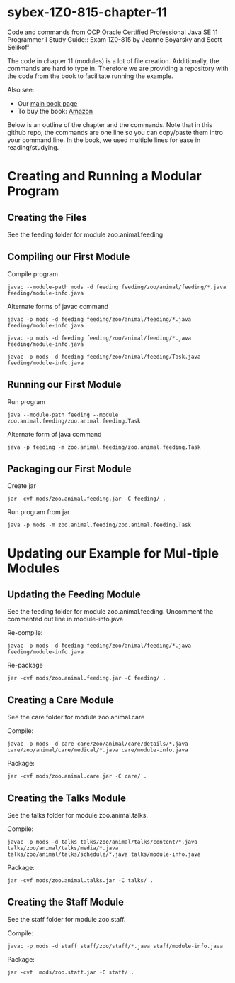# sybex-1Z0-815-chapter-11
Code and commands from OCP Oracle Certified Professional Java SE 11 Programmer I Study Guide:: Exam 1Z0-815 by Jeanne Boyarsky and Scott Selikoff

The code in chapter 11 (modules) is a lot of file creation. Additionally, the commands are hard to type in. Therefore we are providing a repository with the code from the book to facilitate running the example.

Also see:
* Our [main book page](https://www.selikoff.net/ocp11-1/)
* To buy the book: [Amazon](https://www.amazon.com/Oracle-Certified-Professional-Programmer-Study/dp/1119584701)

Below is an outline of the chapter and the commands. Note that in this github repo, the commands are one line so you can copy/paste them intro your command line. In the book, we used multiple lines for ease in reading/studying.

# Creating and Running a Modular Program
## Creating the Files
See the feeding folder for module zoo.animal.feeding
## Compiling our First Module
Compile program
```
javac --module-path mods -d feeding feeding/zoo/animal/feeding/*.java feeding/module-info.java
```
Alternate forms of javac command
```
javac -p mods -d feeding feeding/zoo/animal/feeding/*.java feeding/module-info.java

javac -p mods -d feeding feeding/zoo/animal/feeding/*.java feeding/module-info.java

javac -p mods -d feeding feeding/zoo/animal/feeding/Task.java feeding/module-info.java
```
## Running our First Module
Run program
```
java --module-path feeding --module zoo.animal.feeding/zoo.animal.feeding.Task
```
Alternate form of java command
```
java -p feeding -m zoo.animal.feeding/zoo.animal.feeding.Task
```
## Packaging our First Module
Create jar
```
jar -cvf mods/zoo.animal.feeding.jar -C feeding/ .
```
Run program from jar
```
java -p mods -m zoo.animal.feeding/zoo.animal.feeding.Task
```

# Updating our Example for Mul-tiple Modules

## Updating the Feeding Module
See the feeding folder for module zoo.animal.feeding. Uncomment the commented out line in module-info.java

Re-compile:
```
javac -p mods -d feeding feeding/zoo/animal/feeding/*.java feeding/module-info.java
```

Re-package
```
jar -cvf mods/zoo.animal.feeding.jar -C feeding/ .
```

## Creating a Care Module
See the care folder for module zoo.animal.care

Compile:
```
javac -p mods -d care care/zoo/animal/care/details/*.java care/zoo/animal/care/medical/*.java care/module-info.java
```

Package:
```
jar -cvf mods/zoo.animal.care.jar -C care/ .
```

## Creating the Talks Module
See the talks folder for module zoo.animal.talks.

Compile:
```
javac -p mods -d talks talks/zoo/animal/talks/content/*.java talks/zoo/animal/talks/media/*.java talks/zoo/animal/talks/schedule/*.java talks/module-info.java
```
Package:
```
jar -cvf mods/zoo.animal.talks.jar -C talks/ .
```

## Creating the Staff Module
See the staff folder for module zoo.staff.

Compile:
```
javac -p mods -d staff staff/zoo/staff/*.java staff/module-info.java
```
Package:
```
jar -cvf  mods/zoo.staff.jar -C staff/ .
```